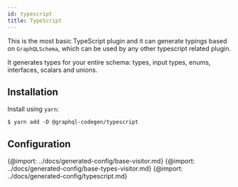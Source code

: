 ```yaml
---
id: typescript
title: TypeScript
---
```


This is the most basic TypeScript plugin and it can generate typings based on `GraphQLSchema`, which can be used by any other typescript related plugin.

It generates types for your entire schema: types, input types, enums, interfaces, scalars and unions.

## Installation

Install using `yarn`:

    $ yarn add -D @graphql-codegen/typescript

## Configuration

{@import: ../docs/generated-config/base-visitor.md}
{@import: ../docs/generated-config/base-types-visitor.md}
{@import: ../docs/generated-config/typescript.md}
